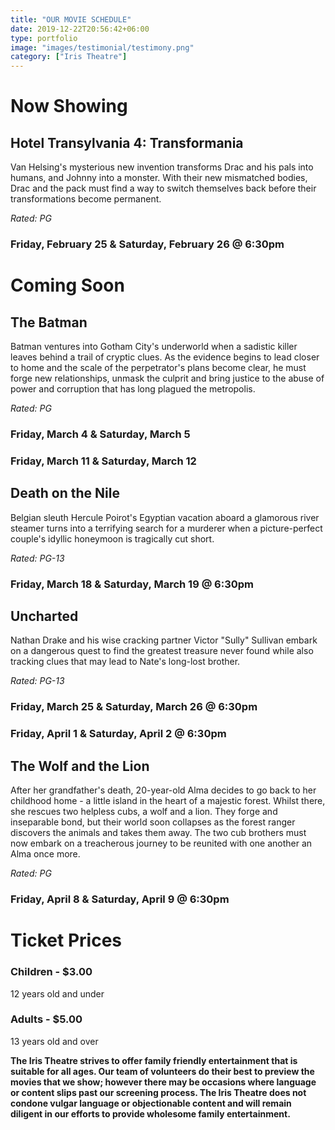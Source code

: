 ```yaml
---
title: "OUR MOVIE SCHEDULE"
date: 2019-12-22T20:56:42+06:00
type: portfolio
image: "images/testimonial/testimony.png"
category: ["Iris Theatre"]
---
```


# Now Showing

## Hotel Transylvania 4: Transformania

Van Helsing's mysterious new invention transforms Drac and his pals into humans, and Johnny into a monster. With their new mismatched bodies, Drac and the pack must find a way to switch themselves back before their transformations become permanent.

_Rated: PG_

### Friday, February 25 & Saturday, February 26 @ 6:30pm

# Coming Soon

## The Batman

Batman ventures into Gotham City's underworld when a sadistic killer leaves behind a trail of cryptic clues. As the evidence begins to lead closer to home and the scale of the perpetrator's plans become clear, he must forge new relationships, unmask the culprit and bring justice to the abuse of power and corruption that has long plagued the metropolis.

_Rated: PG_

### Friday, March 4 & Saturday, March 5

### Friday, March 11 & Saturday, March 12

## Death on the Nile

Belgian sleuth Hercule Poirot's Egyptian vacation aboard a glamorous river steamer turns into a terrifying search for a murderer when a picture-perfect couple's idyllic honeymoon is tragically cut short.

_Rated: PG-13_

### Friday, March 18 & Saturday, March 19 @ 6:30pm

## Uncharted

Nathan Drake and his wise cracking partner Victor "Sully" Sullivan embark on a dangerous quest to find the greatest treasure never found while also tracking clues that may lead to Nate's long-lost brother.

_Rated: PG-13_

### Friday, March 25 & Saturday, March 26 @ 6:30pm

### Friday, April 1 & Saturday, April 2 @ 6:30pm

## The Wolf and the Lion

After her grandfather's death, 20-year-old Alma decides to go back to her childhood home - a little island in the heart of a majestic forest. Whilst there, she rescues two helpless cubs, a wolf and a lion. They forge and inseparable bond, but their world soon collapses as the forest ranger discovers the animals and takes them away. The two cub brothers must now embark on a treacherous journey to be reunited with one another an Alma once more.

_Rated: PG_

### Friday, April 8 & Saturday, April 9 @ 6:30pm

# Ticket Prices

### Children - $3.00
12 years old and under

### Adults - $5.00 
13 years old and over

**The Iris Theatre strives to offer family friendly entertainment that is suitable for all ages. Our team of volunteers do their best to preview the movies that we show; however there may be occasions where language or content slips past our screening process. The Iris Theatre does not condone vulgar language or objectionable content and will remain diligent in our efforts to provide wholesome family entertainment.**
